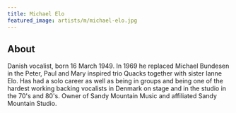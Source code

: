 ```yaml
---
title: Michael Elo
featured_image: artists/m/michael-elo.jpg
---
```

## About

Danish vocalist, born 16 March 1949. In 1969 he replaced Michael Bundesen in the Peter, Paul and Mary inspired trio Quacks together with sister Ianne Elo. Has had a solo career as well as being in groups and being one of the hardest working backing vocalists in Denmark on stage and in the studio in the 70's and 80's. Owner of Sandy Mountain Music and affiliated Sandy Mountain Studio.
